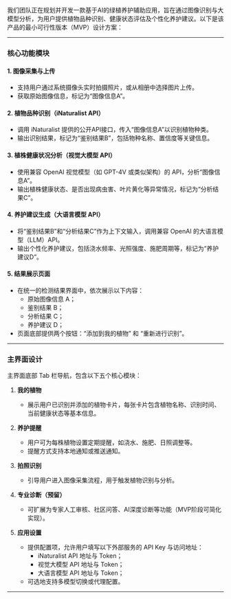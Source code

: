 我们团队正在规划并开发一款基于AI的绿植养护辅助应用，旨在通过图像识别与大模型分析，为用户提供植物品种识别、健康状态评估及个性化养护建议。以下是该产品的最小可行性版本（MVP）设计方案：

---

### 核心功能模块

#### 1. 图像采集与上传

- 支持用户通过系统摄像头实时拍摄照片，或从相册中选择图片上传。
- 获取原始图像信息，标记为“图像信息A”。

#### 2. 植物品种识别（iNaturalist API）

- 调用 iNaturalist 提供的公开API接口，传入“图像信息A”以识别植物种类。
- 输出识别结果，标记为“鉴别结果B”，包括物种名称、置信度等关键信息。

#### 3. 植株健康状况分析（视觉大模型 API）

- 使用兼容 OpenAI 视觉模型（如 GPT-4V 或类似架构）的 API，分析“图像信息A”。
- 输出植株健康状态、是否出现病虫害、叶片黄化等异常情况，标记为“分析结果C”。

#### 4. 养护建议生成（大语言模型 API）

- 将“鉴别结果B”和“分析结果C”作为上下文输入，调用兼容 OpenAI 的大语言模型（LLM）API。
- 输出个性化养护建议，包括浇水频率、光照强度、施肥周期等，标记为“养护建议D”。

#### 5. 结果展示页面

- 在统一的检测结果界面中，依次展示以下内容：
    - 原始图像信息 A；
    - 鉴别结果 B；
    - 分析结果 C；
    - 养护建议 D；
- 页面底部提供两个按钮：“添加到我的植物” 和 “重新进行识别”。

---

### 主界面设计

主界面底部 Tab 栏导航，包含以下五个核心模块：

1. **我的植物**
    - 展示用户已识别并添加的植物卡片，每张卡片包含植物名称、识别时间、当前健康状态等基本信息。

2. **养护提醒**
    - 用户可为每株植物设置定期提醒，如浇水、施肥、日照调整等。
    - 提醒方式支持本地通知或推送通知。

3. **拍照识别**
    - 引导用户进入图像采集流程，用于触发植物识别与分析。

4. **专业诊断（预留）**
    - 可扩展为专家人工审核、社区问答、AI深度诊断等功能（MVP阶段可简化实现）。

5. **应用设置**
    - 提供配置项，允许用户填写以下外部服务的 API Key 与访问地址：
        - iNaturalist API 地址与 Token；
        - 视觉大模型 API 地址与 Token；
        - 大语言模型 API 地址与 Token；
    - 可选地支持多模型切换或代理配置。

---

### 